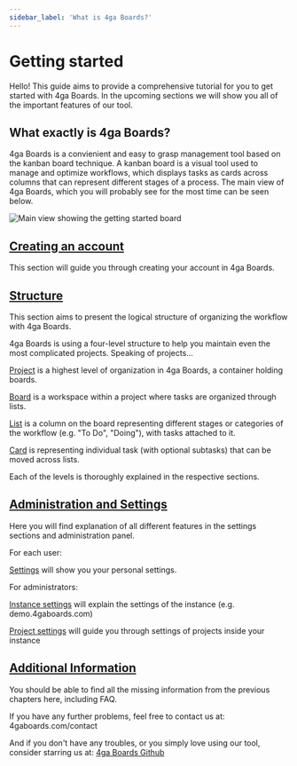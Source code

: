 ```yaml
---
sidebar_label: 'What is 4ga Boards?'
---
```


# Getting started
Hello! This guide aims to provide a comprehensive tutorial for you to get started with 4ga Boards. In the upcoming sections we will show you all of the important features of our tool.

## What exactly is 4ga Boards?
4ga Boards is a convienient and easy to grasp management tool based on the kanban board technique. A kanban board is a visual tool used to manage and optimize workflows, which displays tasks as cards across columns that can represent different stages of a process. The main view of 4ga Boards, which you will probably see for the most time can be seen below.

![Main view showing the getting started board](/img/mainviewgettingstarted_en.png)

## [Creating an account](./account)

This section will guide you through creating your account in 4ga Boards.

## [Structure](./structure)

This section aims to present the logical structure of organizing the workflow with 4ga Boards. 

4ga Boards is using a four-level structure to help you maintain even the most complicated projects. Speaking of projects...

[Project](./project) is a highest level of organization in 4ga Boards, a container holding boards.

[Board](./board) is a workspace within a project where tasks are organized through lists.

[List](./list) is a column on the board representing different stages or categories of the workflow (e.g. "To Do", "Doing"), with tasks attached to it.

[Card](./card) is representing individual task (with optional subtasks) that can be moved across lists.

Each of the levels is thoroughly explained in the respective sections.


## [Administration and Settings](./admin-settings)

Here you will find explanation of all different features in the settings sections and administration panel.

For each user:

[Settings](./settings) will show you your personal settings.

For administrators:

[Instance settings](./instance-settings) will explain the settings of the instance (e.g. demo.4gaboards.com)

[Project settings](./project-settings) will guide you through settings of projects inside your instance


## [Additional Information](./additional-info)
You should be able to find all the missing information from the previous chapters here, including FAQ. 

If you have any further problems, feel free to contact us at: 4gaboards.com/contact

And if you don't have any troubles, or you simply love using our tool, consider starring us at: [4ga Boards Github](https://github.com/RARgames/4gaBoards) 